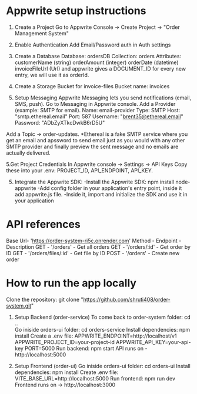 # Appwrite setup instructions
1. Create a Project
 Go to Appwrite Console -> Create Project -> "Order Management System"

2. Enable Authentication
 Add Email/Password auth in Auth settings

3. Create a Database
 Database: ordersDB
 Collection: orders
 Attributes:
  customerName (string)
  orderAmount (integer)
  orderDate (datetime)
  invoiceFileUrl (Url)
  and appwrite gives a DOCUMENT_ID for every new entry, we will use it as orderId.

4. Create a Storage Bucket for invoice-files 
 Bucket name: invoices
 
 
5. Setup Messaging
 Appwrite Messaging lets you send notifications (email, SMS, push).
 Go to Messaging in Appwrite console.
 Add a Provider (example: SMTP for email).
  Name: email-provider
  Type: SMTP
  Host: "smtp.ethereal.email"
  Port: 587
  Username: "brent35@ethereal.email"
  Password: "ADbZyXTkcDwkB6rD5U"
 
 Add a Topic → order-updates.
*Ethereal is a fake SMTP service where you get an email and  apssword to send email just as you would with any other SMTP provider and finally preview the sent message and no emails are actually delivered. 
 
5.Get Project Credentials
 In Appwrite console → Settings → API Keys
  Copy these into your .env: 
   PROJECT_ID, API_ENDPOINT, API_KEY. 

5. Integrate the Appwrite SDK:
 -Install the Appwrite SDK: npm install node-appwrite
 -Add config folder in your application's entry point, inside it add appwrite.js file.
 -Inside it, import and initialize the SDK and use it in your application


# API references
Base Url- 'https://order-system-ri5c.onrender.com'
Method - Endpoint - Description
GET - '/orders' - Get all orders
GET	- '/orders/:id' - Get order by ID
GET	- '/orders/files/:id' - Get file by ID
POST - '/orders' - Create new order
 

# How to run the app locally 
Clone the repository: git clone "https://github.com/shruti408/order-system.git" 
 
1. Setup Backend (order-service)
To come back to order-system folder: cd ..  
Go iniside orders-ui folder: cd orders-service
Install dependencies: npm install
 Create a .env file:
 APPWRITE_ENDPOINT=http://localhost/v1
 APPWRITE_PROJECT_ID=your-project-id
 APPWRITE_API_KEY=your-api-key
 PORT=5000
Run backend: npm start
API runs on - http://localhost:5000


2. Setup Frontend (order-ui)
Go iniside orders-ui folder: cd orders-ui
Install dependencies: npm install
Create .env file: VITE_BASE_URL=http://localhost:5000
Run frontend: npm run dev
Frontend runs on → http://localhost:3000

 